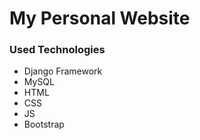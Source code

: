 # My Personal Website

### Used Technologies
* Django Framework
* MySQL
* HTML
* CSS
* JS
* Bootstrap


